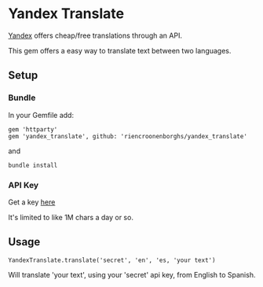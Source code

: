 # Yandex Translate

[Yandex](http://www.yandex.com/) offers cheap/free translations through an API.

This gem offers a easy way to translate text between two languages.


## Setup

### Bundle

In your  Gemfile add:
```
gem 'httparty'
gem 'yandex_translate', github: 'riencroonenborghs/yandex_translate'
```

and
```
bundle install
```


### API Key
Get a key [here](http://api.yandex.com/key/form.xml?service=trnsl)

It's limited to like 1M chars a day or so.


## Usage
```
YandexTranslate.translate('secret', 'en', 'es, 'your text')
```
Will translate 'your text', using your 'secret' api key, from English to Spanish.